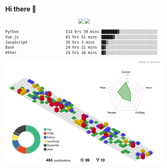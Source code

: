 ## Hi there 👋
<div align="center">
<span>  </span>
<img height="170px" src="https://github-readme-stats.vercel.app/api?username=bigQY&show_icons=true&count_private==true&v=3" /><span>        </span><img height="170px" src="https://github-readme-stats.vercel.app/api/top-langs/?username=bigQY&layout=compact&langs_count=8&hide=html&v=3" />
<span>  </span>
</div>
<div align="center">

<!--START_SECTION:waka-->

```txt
Python                     113 hrs 39 mins ███████▓░░░░░░░░░░░░░░░░░   30.94 %
Vue.js                     81 hrs 51 mins  █████▓░░░░░░░░░░░░░░░░░░░   22.28 %
JavaScript                 35 hrs 3 mins   ██▒░░░░░░░░░░░░░░░░░░░░░░   09.55 %
Bash                       24 hrs 21 mins  █▓░░░░░░░░░░░░░░░░░░░░░░░   06.63 %
Other                      24 hrs 16 mins  █▓░░░░░░░░░░░░░░░░░░░░░░░   06.61 %
```

<!--END_SECTION:waka-->
</div>

![](./profile-3d-contrib/profile-gitblock.svg)
